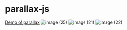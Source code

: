 # parallax-js

[Demo of parallax](https://alikhazaeii.github.io/parallax-js/)
![image (25)](https://github.com/user-attachments/assets/6bf162d0-07d9-4ab2-965f-445d2ccfbaea)
![image (21)](https://github.com/user-attachments/assets/745ede4a-f3db-4e6d-bd76-1561297ac189)
![image (22)](https://github.com/user-attachments/assets/bfd07ca4-29b1-48a4-83ae-066b3d41e281)
